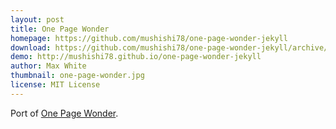 ```yaml
---
layout: post
title: One Page Wonder
homepage: https://github.com/mushishi78/one-page-wonder-jekyll
download: https://github.com/mushishi78/one-page-wonder-jekyll/archive/gh-pages.zip
demo: http://mushishi78.github.io/one-page-wonder-jekyll
author: Max White
thumbnail: one-page-wonder.jpg
license: MIT License
---
```


Port of [One Page Wonder](https://github.com/IronSummitMedia/startbootstrap-one-page-wonder).